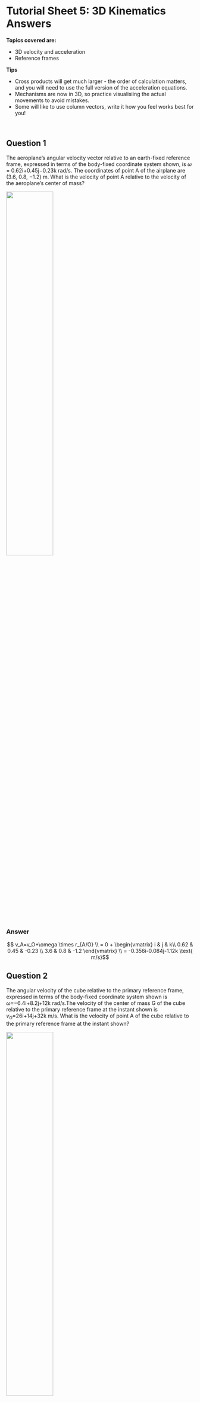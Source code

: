 <script type="text/x-mathjax-config">
  MathJax.Hub.Config({
    tex2jax: {
      inlineMath: [ ['$','$'], ["\\(","\\)"] ],
      processEscapes: true
    }
  });
</script>

<script type="text/javascript" async
  src="https://cdnjs.cloudflare.com/ajax/libs/mathjax/2.7.5/MathJax.js?config=TeX-MML-AM_CHTML">
</script>
<script type="text/javascript" src="tutorialSheetScripts.js"> </script>
<link rel="stylesheet" type="text/css" media="all" href="styles.css">


# Tutorial Sheet 5: 3D Kinematics Answers

**Topics covered are:**
- 3D velocity and acceleration
- Reference frames

**Tips**
- Cross products will get much larger - the order of calculation matters, and you will need to use the full version of the acceleration equations.
- Mechanisms are now in 3D, so practice visualisiing the actual movements to avoid mistakes.
- Some will like to use column vectors, write it how you feel works best for you!

<br>

## Question 1 

The aeroplane’s angular velocity vector relative to an earth-fixed reference frame, expressed in terms of the body-fixed coordinate system shown, is $\omega$ = 0.62i+0.45j−0.23k rad/s. The coordinates of point A of the airplane are (3.6, 0.8, −1.2) m. What is the velocity of point A relative to the velocity of the aeroplane’s center of mass?

<img src = "figs\05_3D_kinematics\Q1.jpg" width="50%"> <br>

### Answer

$$ v_A=v_O+\omega \times r_{A/O} \\ = 0 + \begin{vmatrix}
i & j & k\\
0.62 & 0.45 & -0.23 \\
3.6 & 0.8 & -1.2
\end{vmatrix} \\ 
= -0.356i-0.084j-1.12k \text{ m/s}$$

## Question 2 

The angular velocity of the cube relative to the primary reference frame, expressed in terms of the body-fixed coordinate system shown is $\omega$=−6.4i+8.2j+12k rad/s.The velocity of the center of mass G of the cube relative to the primary reference frame at the instant shown is $v_G$=26i+14j+32k m/s. What is the velocity of point A of the cube relative to the primary reference frame at the instant shown?

<img src = "figs\05_3D_kinematics\Q2.jpg" width="50%"> <br>

### Answer

The vector A to G is

$$ i+j+k$$

Then 

$$ v_A=v_G+\omega \times r_{A/G} \\ v_A= 26i+14j+32k + \begin{vmatrix}
i & j & k\\
-6.4 & 8.2 & 12 \\
1 & 1 & 1
\end{vmatrix} \\ 
v_A = 22.2i+32.7j+17.4k \text{ m/s}$$

## Question 3

Using the cube in Q2, the coordinate system shown is fixed with respect to the cube. The angular velocity of the cube relative to the primary reference frame, $\omega$=−6.4i+8.2j+12k rad/s, is constant.The acceleration of the center of mass G of the cube relative to the primary reference frame at the instant shown is $a_G$=136i+76j−48k m/s $^2$. What is the acceleration of point A of the cube relative to the primary reference frame at the instant shown?

### Answer

There is constant angular velocity so alpha is 0. The acceleration can be found

$$
a_A=a_G+\alpha \times r_{A/G}+ \omega \times(\omega\times r_{A/G}) \\
a_A=(136i+76j-48k) +0 + (-6.4i + 8.2j + 12k ) \times \begin{vmatrix}
i & j & k\\
-6.4 & 8.2 & 12 \\
1 & 1 & 1
\end{vmatrix} \\
a_A= 136i+76j-48k + \begin{vmatrix}
i & j & k\\
-6.4 & 8.2 & 12 \\
-3.8 & 18.4 & -14.6
\end{vmatrix} \\
v_A = -204.5i-63.04j-125k \text{ m/s}
$$

## Question 4

The origin of the secondary coordinate system shown is fixed to the center of mass G of the cube. The velocity of the center of mass G of the cube relative to the primary reference frame at the instant shown is $v_G$=26i+14j+32 m/s. The cube is rotating relative to the secondary coordinate system with  angular velocity $\omega_{rel}$ =6.2i−5j+8.8k rad/s. The secondary coordinate system is rotating relative to the primary reference frame with angular velocity 2.2i+4j−3.6k rad/s.

**(a)** What is the velocity of point A of the cube relative to the primary reference frame at the instant shown? <br>
**(b)** If the components of the vectors $\omega_{rel}$ and are constant, what is the cube’s angular acceleration relative to the primary reference frame?

<img src = "figs\05_3D_kinematics\Q2.jpg" width="50%"> <br>

### Answer

There is a lot going on here, so annotate

<img src = "figs\05_3D_kinematics\Q4ans.jpg" width="50%"> <br>

**(a)**

$$\omega = \Omega+\omega_{rel} \\
\omega = (22i+4j-3.6k)+(6.2i-5j+8.8k) \\
\omega = 8.4i-j+5.2k$$

$$ v_A=v_G+\omega \times r_{A/G} \\ v_A= 26i+14j+32k + \begin{vmatrix}
i & j & k\\
8.4 & -1 & 5.2 \\
1 & 1 & 1
\end{vmatrix} \\ 
v_A = 19.8i+10.8j+41.4k \text{ m/s}$$

**(b)**

$$ \alpha = \frac{d\omega}{dt}+\Omega\times \omega_{rel} \\
\alpha = 0 + \begin{vmatrix}
i & j & k\\
2.2 & 4 & -3.6 \\
6.2 & -5 & 8.8
\end{vmatrix} \\
\alpha = 17.2i-41.7j-35.8k \text{ rad/s}^2$$

## Question 5

Relative to an earth-fixed reference frame, points A and B of the rigid parallelepiped are fixed and it rotates about the axis AB with an angular velocity of 30 rad/s. Determine the velocities of points C and D relative to the earth-fixed reference frame.

<img src = "figs\05_3D_kinematics\Q5.jpg" width="50%"> <br>

### Answer

We need to know the vector $\omega$ as we only know the overall magnitude. This can be found using the unit vector of the axis of rotation.

$$
(30)\frac{0.4i + 0.2j - 0.4k}{\sqrt{0.4^2+0.2^2+0.4^2}} \\
= 20i+10j-20k
$$

Then solving for velocity of C and D

$$ 
v_C = v_A+\omega\times r_{C/A} \\
v_C = 0 + \begin{vmatrix}
i & j & k\\
20 & 10 & -20 \\
0 & 0.2 & 0
\end{vmatrix} \\
v_C = 4i+4k
$$

$$ 
v_D = v_A+\omega\times r_{C/A} \\
v_D = 0 + \begin{vmatrix}
i & j & k\\
20 & 10 & -20 \\
0.4 & 0.2 & 0
\end{vmatrix} \\
v_D = 4i-8j
$$

## Question 6

Using the parallelepiped in Q5, relative to the xyz coordinate system shown, points A and B of the rigid parallelepiped are fixed and the parallelepiped rotates about the axis AB with an angular velocity of 30 rad/s. Relative to an earth fixed reference frame, point A is fixed and the xyz coordinate system rotates with angular velocity −5i+8j+6k rad/s. Determine the velocities of points C and D relative to the earth-fixed reference frame.

### Answer

Again, we need to find $\omega$, but this time it becomes $\omega_{rel}$ as the coordinate system is rotating as well.

$$
(30)\frac{0.4i + 0.2j - 0.4k}{\sqrt{0.4^2+0.2^2+0.4^2}} \\
\omega_{rel}= 20i+10j-20k
$$

$\omega$ is then

$$
\omega = \Omega+\omega_{rel} \\
\omega = (-5i+8j+6k)+(20i+10j-20k) \\
\omega = 15i+18j-14k
$$

Then solving for velocity of C and D

$$ 
v_C = v_A+\omega\times r_{C/A} \\
v_C = 0 + \begin{vmatrix}
i & j & k\\
15 & 18 & -14 \\
0 & 0.2 & 0
\end{vmatrix} \\
v_C = 2.8i+3k
$$

$$ 
v_D = v_A+\omega\times r_{C/A} \\
v_D = 0 + \begin{vmatrix}
i & j & k\\
15 & 18 & -14 \\
0.4 & 0.2 & 0
\end{vmatrix} \\
v_D = 2.8i-5.6j-4.2k
$$


## Question 7

Relative to an earth-fixed reference frame, the vertical shaft rotates about its axis with angular velocity $\omega_O$=4 rad/s. The secondary xyz coordinate system is fixed with respect to the shaft and its origin is stationary. Relative to the secondary coordinate system, the disk (radius 8 cm) rotates with constant angular velocity $\omega_d$=6 rad/s. At the instant shown, determine the velocity of point A

**(a)** Relative to the secondary reference frame.<br>
**(b)** Relative to the earth-fixed reference frame.

<img src = "figs\05_3D_kinematics\Q7.jpg" width="50%"> <br>

### Answer

<img src = "figs\05_3D_kinematics\Q7ans.jpg" width="50%"> <br>

**(a)**

$$
v_A=v_O+\omega_{rel} \times r_{A/O} \\
v_A=0+ \begin{vmatrix}
i & j & k\\
6 & 0 & 0 \\
0 & 8\sin(45) & 8\cos(45) 
\end{vmatrix} \\
v_A = -33.9j+33.9k \text{ cm/s}
$$

**(b)**

$$
\omega = \Omega+\omega_{rel} \\
\omega = 4j+6i \\
v_A=v_O+\omega_{rel} \times r_{A/G} \\ 
v_A=0+ \begin{vmatrix}
i & j & k\\
6 & 4 & 0 \\
0 & 8\sin(45) & 8\cos(45) 
\end{vmatrix} \\
v_A = 22.6i-33.9j+33.9k \text{ cm/s}
$$

## Question 8 
The object in figure (a) is supported by bearings at A and B in figure (b). The horizontal circular disk is supported by a vertical shaft that rotates with angular velocity $\omega_O$=6 rad/s. The horizontal bar rotates with angular velocity $\omega$=10 rad/s. At the instant shown,

**(a)** What is the velocity relative to an earth-fixed reference frame of the end C of the vertical bar? <br>
**(b)** What is the angular acceleration vector of the object relative to an earth-fixed reference frame? <br>
**(c)** What is the acceleration relative to an earth-fixed reference frame of the end C of the vertical bar?

<img src = "figs\05_3D_kinematics\Q8.jpg" width="50%"> <br>

### Answer

<img src = "figs\05_3D_kinematics\Q8ans.jpg" width="50%"> <br>

**(a)** 

$$ \omega = \Omega+\omega_{rel} \\
\omega = 6j+10i $$

$$ v_C = v_O+\omega \times r_{C/O} \\
v_C = 0+\begin{vmatrix}
i & j & k\\
10 & 6 & 0 \\
0.1 & 0.1 & 0 
\end{vmatrix} \\
v_C = 0.4k \text{ m/s} $$

**(b)**

$$ \alpha = \frac{dw}{dt} + \Omega\times\omega \\
\alpha =  0+\begin{vmatrix}
i & j & k\\
0 & 6 & 0 \\
10 & 0 & 0 
\end{vmatrix} \\
\alpha = -60k \text{ rad/s}^2 $$

**(c)** We've worked out the last sum in part (a) so you can shortcut it

$$ a_C = a_O+\alpha\times r_{C/O}+\omega\times(\omega\times r_{C/O}) \\
a_C = a_O+ \begin{vmatrix}
i & j & k\\
0 & 0 & -60 \\
0.1 & 0.1 & 0 
\end{vmatrix} + \begin{vmatrix}
i & j & k\\
10 & 6 & 0 \\
0 & 0 & 0.4 
\end{vmatrix} \\
a_C = 8.4i-10j \text{ m/s}^2
$$

## Question 9 

The point of the spinning top remains at a fixed point on the floor, which is the origin O of the secondary reference frame shown. The top’s angular velocity vector relative to the secondary reference frame, $\omega_{rel}$=50k rad/s, is constant. The angular velocity vector of the secondary reference frame relative to an earth-fixed primary reference frame is $\omega$=2j+5.6k rad/s. The components of this vector are constant. (Notice that it is expressed in terms of the secondary reference frame.) 

**(a)** Determine the velocity relative to the earth-fixed reference frame of the point of the top with coordinates (0, 20, 30) mm. <br>
**(b)** What is the top’s angular acceleration vector relative to the earth-fixed reference frame <br>
**(c)** Determine the acceleration relative to the earth fixed reference frame of the point of the top with coordinates (0, 20, 30) mm

<img src = "figs\05_3D_kinematics\Q9.jpg" width="50%"> <br>

### Answer

**(a)**

$$ \omega = \Omega + \omega_{rel} \\
\omega = 50k+2j+5.6k \\
\omega = 2j+55.6k $$

$$
v_A = v_O+\omega\times r_{A/O} \\
v_A = 0+\begin{vmatrix}
i & j & k\\
0 & 2 & 55.6 \\
0 & 0.02 & 0.03 
\end{vmatrix} \\
v_A = -1.05i \text{ m/s}
$$

**(b)**

$$ \alpha = \frac{dw}{dt} + \Omega\times\omega \\
\alpha =  0+\begin{vmatrix}
i & j & k\\
0 & 2 & 5.6 \\
0 & 0 & 50 
\end{vmatrix} \\
\alpha = 100i \text{ rad/s}^2 $$

**(c)** Shortcut like in the previous question

$$ a_A = a_C+\alpha\times r_{A/C}+\omega\times(\omega\times r_{A/C}) \\
a_A = 0 + \begin{vmatrix}
i & j & k\\
100 & 0 & 0 \\
0 & 0.02 & 0.03 
\end{vmatrix} + \begin{vmatrix}
i & j & k\\
0 & 2 & 55.6 \\
-1.05 & 0 & 0 
\end{vmatrix} \\
a_C = -61.4j+4.1k \text{ m/s}^2 $$


## Question 10

The radius of the circular disk is R=0.2 m, and b=0.3 m. The disk rotates with angular velocity $\omega_d$=6 rad/s relative to the horizontal bar. The horizontal bar rotates with angular velocity $\omega_b$=4 rad/s relative to the vertical shaft, and the vertical shaft rotates with angular velocity $\omega_O$=2 rad/s relative to an earth-fixed reference frame. Assume that the secondary reference frame shown is fixed with respect to the horizontal bar.

**(a)** What is the angular velocity vector $\omega_{rel}$ of the disk relative to the secondary reference frame? <br>
**(b)** Determine the velocity relative to the earth-fixed reference frame of point P, which is the uppermost point of the disk.

<img src = "figs\05_3D_kinematics\Q10.jpg" width="50%"> <br>


### Answer

There's a lot of moving parts, so I'm going to label it so algebra symbols don't get mixed up.

<img src = "figs\05_3D_kinematics\Q10ans.jpg" width="50%"> <br>

**(a)** This is simply

$$ \omega_{rel} =  6i \text{ rad/s}$$

**(b)** The angular velocity of the disk to the primary reference frame is

$$ \omega = \omega_{rel}+\omega_{rel}+\Omega \\
\omega = 6i+2j+4k$$

The velocity of M (middle of the disk) is

$$ v_M = v_O+\Omega\times r_{C/O} \\
v_M = 0 + \begin{vmatrix}
i & j & k\\
0 & 2 & 4 \\
0.3 & 0 & 0 
\end{vmatrix} \\ 
v_M=1.2j-0.6k $$

The velocity of P is

$$
v_P = v_M+\omega\times r_{P/M} \\
v_P = 1.2j-0.6k + \begin{vmatrix}
i & j & k\\
6 & 2 & 4 \\
0 & 0.2 & 0 
\end{vmatrix} \\
v_P = -0.8i+1.2j+0.6k \text{ m/s}
$$


<br><br>

